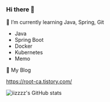### Hi there 👋

🌱 I’m currently learning Java, Spring, Git

- Java
- Spring Boot
- Docker
- Kubernetes
- Memo

🌱 My Blog

https://root-ca.tistory.com/

<!--
**uriq/uriq** is a ✨ _special_ ✨ repository because its `README.md` (this file) appears on your GitHub profile.

Here are some ideas to get you started:

- 🔭 I’m currently working on ...
- 🌱 I’m currently learning ...
- 👯 I’m looking to collaborate on ...
- 🤔 I’m looking for help with ...
- 💬 Ask me about ...
- 📫 How to reach me: ...
- 😄 Pronouns: ...
- ⚡ Fun fact: ...
-->

![iizzzz's GitHub stats](https://github-readme-stats.vercel.app/api?username=iizzzz&show_icons=true&theme=merko)
